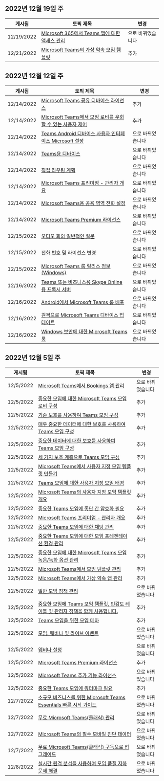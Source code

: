 <!-- This file is generated automatically each week. Changes made to this file will be overwritten.-->




## <a name="week-of-december-19-2022"></a>2022년 12월 19일 주


| 게시됨 |토픽 제목 | 변경 |
|------|------------|--------|
| 12/19/2022 | [Microsoft 365에서 Teams 앱에 대한 액세스 관리](/MicrosoftTeams/manage-third-party-teams-apps) | 으로 바뀌었습니다 |
| 12/21/2022 | [Microsoft Teams의 가상 약속 모임 템플릿](/MicrosoftTeams/virtual-appointment-meeting-template) | 추가 |


## <a name="week-of-december-12-2022"></a>2022년 12월 12일 주


| 게시됨 |토픽 제목 | 변경 |
|------|------------|--------|
| 12/14/2022 | [Microsoft Teams 공유 디바이스 라이선스](/MicrosoftTeams/teams-add-on-licensing/teams-shared-device-license) | 추가 |
| 12/14/2022 | [Microsoft Teams에서 모임 로비를 우회할 수 있는 사용자 제어](/MicrosoftTeams/who-can-bypass-meeting-lobby) | 추가 |
| 12/14/2022 | [Teams Android 디바이스 사용자 인터페이스 Microsoft 설정](/MicrosoftTeams/devices/teams-android-devices-user-interface) | 으로 바뀌었습니다 |
| 12/14/2022 | [Teams용 디바이스](/MicrosoftTeams/devices/teams-ip-phones) | 으로 바뀌었습니다 |
| 12/14/2022 | [직접 라우팅 계획](/MicrosoftTeams/direct-routing-plan) | 으로 바뀌었습니다 |
| 12/14/2022 | [Microsoft Teams 프리미엄 - 관리자 개요](/MicrosoftTeams/enhanced-teams-experience) | 으로 바뀌었습니다 |
| 12/14/2022 | [Microsoft Teams용 공용 영역 전화 설정](/MicrosoftTeams/set-up-common-area-phones) | 으로 바뀌었습니다 |
| 12/14/2022 | [Microsoft Teams Premium 라이선스](/MicrosoftTeams/teams-add-on-licensing/licensing-enhance-teams) | 으로 바뀌었습니다 |
| 12/15/2022 | [오디오 회의 일반적인 질문](/MicrosoftTeams/audio-conferencing-common-questions) | 으로 바뀌었습니다 |
| 12/15/2022 | [전화 번호 및 라이선스 변경](/MicrosoftTeams/phone-numbers-licensing-changes) | 으로 바뀌었습니다 |
| 12/15/2022 | [Microsoft Teams 룸 릴리스 정보(Windows)](/MicrosoftTeams/rooms/rooms-release-note) | 으로 바뀌었습니다 |
| 12/16/2022 | [Teams 또는 비즈니스용 Skype Online 용 프록시 서버](/MicrosoftTeams/proxy-servers-for-skype-for-business-online) | 으로 바뀌었습니다 |
| 12/16/2022 | [Android에서 Microsoft Teams 룸 배포](/MicrosoftTeams/devices/collab-bar-deploy) | 으로 바뀌었습니다 |
| 12/16/2022 | [원격으로 Microsoft Teams 디바이스 업데이트](/MicrosoftTeams/devices/remote-update) | 으로 바뀌었습니다 |
| 12/16/2022 | [Windows 보안에 대한 Microsoft Teams 룸](/MicrosoftTeams/rooms/security-windows) | 으로 바뀌었습니다 |


## <a name="week-of-december-05-2022"></a>2022년 12월 5일 주


| 게시됨 |토픽 제목 | 변경 |
|------|------------|--------|
| 12/5/2022 | [Microsoft Teams에서 Bookings 앱 관리](/MicrosoftTeams/bookings-app-admin) | 으로 바뀌었습니다 |
| 12/5/2022 | [중요한 모임에 대한 Microsoft Teams 모임 로비 구성](/MicrosoftTeams/configure-lobby-sensitive-meetings) | 추가 |
| 12/5/2022 | [기준 보호를 사용하여 Teams 모임 구성](/MicrosoftTeams/configure-meetings-baseline-protection) | 추가 |
| 12/5/2022 | [매우 중요한 데이터에 대한 보호를 사용하여 Teams 모임 구성](/MicrosoftTeams/configure-meetings-highly-sensitive-protection) | 추가 |
| 12/5/2022 | [중요한 데이터에 대한 보호를 사용하여 Teams 모임 구성](/MicrosoftTeams/configure-meetings-sensitive-protection) | 추가 |
| 12/5/2022 | [세 가지 보호 계층으로 Teams 모임 구성](/MicrosoftTeams/configure-meetings-three-tiers-protection) | 추가 |
| 12/5/2022 | [Microsoft Teams에서 사용자 지정 모임 템플릿 만들기](/MicrosoftTeams/create-custom-meeting-template) | 추가 |
| 12/5/2022 | [Teams 모임에 대한 사용자 지정 모임 배경](/MicrosoftTeams/custom-meeting-backgrounds) | 추가 |
| 12/5/2022 | [Microsoft Teams의 사용자 지정 모임 템플릿 개요](/MicrosoftTeams/custom-meeting-templates-overview) | 추가 |
| 12/5/2022 | [중요한 Teams 모임에 종단 간 암호화 필요](/MicrosoftTeams/end-to-end-encrypted-meetings) | 추가 |
| 12/5/2022 | [Microsoft Teams 프리미엄 - 관리자 개요](/MicrosoftTeams/enhanced-teams-experience) | 추가 |
| 12/5/2022 | [중요한 Teams 모임에 대한 채팅 관리](/MicrosoftTeams/manage-chat-sensitive-meetings) | 추가 |
| 12/5/2022 | [중요한 Teams 모임에 대한 모임 프레젠테이션 환경 관리](/MicrosoftTeams/manage-meeting-presentation-experience) | 추가 |
| 12/5/2022 | [중요한 모임에 대한 Microsoft Teams 모임 녹음/녹화 옵션 관리](/MicrosoftTeams/manage-meeting-recording-options) | 추가 |
| 12/5/2022 | [Microsoft Teams에서 모임 템플릿 관리](/MicrosoftTeams/manage-meeting-templates) | 추가 |
| 12/5/2022 | [Microsoft Teams에서 가상 약속 앱 관리](/MicrosoftTeams/manage-virtual-appointments-app) | 추가 |
| 12/5/2022 | [일반 모임 정책 관리](/MicrosoftTeams/meeting-policies-in-teams-general) | 으로 바뀌었습니다 |
| 12/5/2022 | [중요한 모임에 Teams 모임 템플릿, 민감도 레이블 및 관리자 정책을 함께 사용합니다.](/MicrosoftTeams/meeting-templates-sensitivity-labels-policies) | 추가 |
| 12/5/2022 | [Teams 모임을 위한 모임 테마](/MicrosoftTeams/meeting-themes) | 추가 |
| 12/5/2022 | [모임, 웨비나 및 라이브 이벤트](/MicrosoftTeams/quick-start-meetings-live-events) | 으로 바뀌었습니다 |
| 12/5/2022 | [웨비나 설정](/MicrosoftTeams/set-up-webinars) | 으로 바뀌었습니다 |
| 12/5/2022 | [Microsoft Teams Premium 라이선스](/MicrosoftTeams/teams-add-on-licensing/licensing-enhance-teams) | 추가 |
| 12/5/2022 | [Microsoft Teams 추가 기능 라이선스](/MicrosoftTeams/teams-add-on-licensing/microsoft-teams-add-on-licensing) | 으로 바뀌었습니다 |
| 12/5/2022 | [중요한 Teams 모임에 워터마크 필요](/MicrosoftTeams/watermark-meeting-content-video) | 추가 |
| 12/7/2022 | [소규모 비즈니스를 위한 Microsoft Teams Essentials 빠른 시작 가이드](/MicrosoftTeams/get-started-with-teams-essentials) | 으로 바뀌었습니다 |
| 12/7/2022 | [무료 Microsoft Teams(클래식) 관리](/MicrosoftTeams/manage-freemium) | 으로 바뀌었습니다 |
| 12/7/2022 | [Microsoft Teams의 필수 모바일 진단 데이터](/MicrosoftTeams/policy-control-diagnostic-data-mobile) | 으로 바뀌었습니다 |
| 12/7/2022 | [무료 Microsoft Teams(클래식) 구독으로 업그레이드](/MicrosoftTeams/upgrade-freemium) | 으로 바뀌었습니다 |
| 12/8/2022 | [실시간 원격 분석을 사용하여 모임 품질 저하 문제 해결](/MicrosoftTeams/use-real-time-telemetry-to-troubleshoot-poor-meeting-quality) | 으로 바뀌었습니다 |
